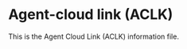<!--
---
title: "Agent-cloud link (ACLK)"
custom_edit_url: https://github.com/netdata/netdata/edit/master/aclk/README.md
---
-->

# Agent-cloud link (ACLK)

This is the Agent Cloud Link (ACLK) information file.
